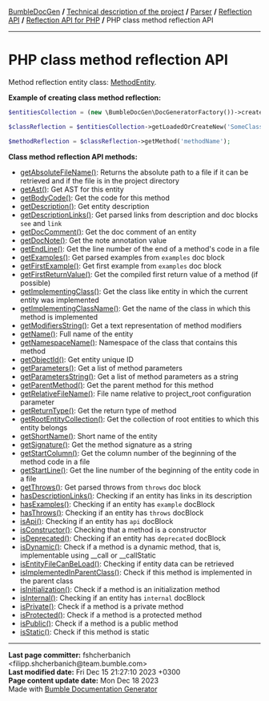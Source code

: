 <embed> <a href="/docs/README.md">BumbleDocGen</a> <b>/</b> <a href="/docs/tech/readme.md">Technical description of the project</a> <b>/</b> <a href="/docs/tech/2.parser/readme.md">Parser</a> <b>/</b> <a href="/docs/tech/2.parser/reflectionApi/readme.md">Reflection API</a> <b>/</b> <a href="/docs/tech/2.parser/reflectionApi/php/readme.md">Reflection API for PHP</a> <b>/</b> PHP class method reflection API<hr> </embed>

<embed> <h1>PHP class method reflection API</h1> </embed>

Method reflection entity class: <a href="/docs/tech/2.parser/reflectionApi/php/classes/MethodEntity.md">MethodEntity</a>.

**Example of creating class method reflection:**

```php
$entitiesCollection = (new \BumbleDocGen\DocGeneratorFactory())->createRootEntitiesCollection($reflectionApiConfig);

$classReflection = $entitiesCollection->getLoadedOrCreateNew('SomeClassName');

$methodReflection = $classReflection->getMethod('methodName');
```

**Class method reflection API methods:**

- [getAbsoluteFileName()](/docs/tech/2.parser/reflectionApi/php/classes/MethodEntity.md#mgetabsolutefilename): Returns the absolute path to a file if it can be retrieved and if the file is in the project directory
- [getAst()](/docs/tech/2.parser/reflectionApi/php/classes/MethodEntity.md#mgetast): Get AST for this entity
- [getBodyCode()](/docs/tech/2.parser/reflectionApi/php/classes/MethodEntity.md#mgetbodycode): Get the code for this method
- [getDescription()](/docs/tech/2.parser/reflectionApi/php/classes/MethodEntity.md#mgetdescription): Get entity description
- [getDescriptionLinks()](/docs/tech/2.parser/reflectionApi/php/classes/MethodEntity.md#mgetdescriptionlinks): Get parsed links from description and doc blocks `see` and `link`
- [getDocComment()](/docs/tech/2.parser/reflectionApi/php/classes/MethodEntity.md#mgetdoccomment): Get the doc comment of an entity
- [getDocNote()](/docs/tech/2.parser/reflectionApi/php/classes/MethodEntity.md#mgetdocnote): Get the note annotation value
- [getEndLine()](/docs/tech/2.parser/reflectionApi/php/classes/MethodEntity.md#mgetendline): Get the line number of the end of a method&#039;s code in a file
- [getExamples()](/docs/tech/2.parser/reflectionApi/php/classes/MethodEntity.md#mgetexamples): Get parsed examples from `examples` doc block
- [getFirstExample()](/docs/tech/2.parser/reflectionApi/php/classes/MethodEntity.md#mgetfirstexample): Get first example from `examples` doc block
- [getFirstReturnValue()](/docs/tech/2.parser/reflectionApi/php/classes/MethodEntity.md#mgetfirstreturnvalue): Get the compiled first return value of a method (if possible)
- [getImplementingClass()](/docs/tech/2.parser/reflectionApi/php/classes/MethodEntity.md#mgetimplementingclass): Get the class like entity in which the current entity was implemented
- [getImplementingClassName()](/docs/tech/2.parser/reflectionApi/php/classes/MethodEntity.md#mgetimplementingclassname): Get the name of the class in which this method is implemented
- [getModifiersString()](/docs/tech/2.parser/reflectionApi/php/classes/MethodEntity.md#mgetmodifiersstring): Get a text representation of method modifiers
- [getName()](/docs/tech/2.parser/reflectionApi/php/classes/MethodEntity.md#mgetname): Full name of the entity
- [getNamespaceName()](/docs/tech/2.parser/reflectionApi/php/classes/MethodEntity.md#mgetnamespacename): Namespace of the class that contains this method
- [getObjectId()](/docs/tech/2.parser/reflectionApi/php/classes/MethodEntity.md#mgetobjectid): Get entity unique ID
- [getParameters()](/docs/tech/2.parser/reflectionApi/php/classes/MethodEntity.md#mgetparameters): Get a list of method parameters
- [getParametersString()](/docs/tech/2.parser/reflectionApi/php/classes/MethodEntity.md#mgetparametersstring): Get a list of method parameters as a string
- [getParentMethod()](/docs/tech/2.parser/reflectionApi/php/classes/MethodEntity.md#mgetparentmethod): Get the parent method for this method
- [getRelativeFileName()](/docs/tech/2.parser/reflectionApi/php/classes/MethodEntity.md#mgetrelativefilename): File name relative to project_root configuration parameter
- [getReturnType()](/docs/tech/2.parser/reflectionApi/php/classes/MethodEntity.md#mgetreturntype): Get the return type of method
- [getRootEntityCollection()](/docs/tech/2.parser/reflectionApi/php/classes/MethodEntity.md#mgetrootentitycollection): Get the collection of root entities to which this entity belongs
- [getShortName()](/docs/tech/2.parser/reflectionApi/php/classes/MethodEntity.md#mgetshortname): Short name of the entity
- [getSignature()](/docs/tech/2.parser/reflectionApi/php/classes/MethodEntity.md#mgetsignature): Get the method signature as a string
- [getStartColumn()](/docs/tech/2.parser/reflectionApi/php/classes/MethodEntity.md#mgetstartcolumn): Get the column number of the beginning of the method code in a file
- [getStartLine()](/docs/tech/2.parser/reflectionApi/php/classes/MethodEntity.md#mgetstartline): Get the line number of the beginning of the entity code in a file
- [getThrows()](/docs/tech/2.parser/reflectionApi/php/classes/MethodEntity.md#mgetthrows): Get parsed throws from `throws` doc block
- [hasDescriptionLinks()](/docs/tech/2.parser/reflectionApi/php/classes/MethodEntity.md#mhasdescriptionlinks): Checking if an entity has links in its description
- [hasExamples()](/docs/tech/2.parser/reflectionApi/php/classes/MethodEntity.md#mhasexamples): Checking if an entity has `example` docBlock
- [hasThrows()](/docs/tech/2.parser/reflectionApi/php/classes/MethodEntity.md#mhasthrows): Checking if an entity has `throws` docBlock
- [isApi()](/docs/tech/2.parser/reflectionApi/php/classes/MethodEntity.md#misapi): Checking if an entity has `api` docBlock
- [isConstructor()](/docs/tech/2.parser/reflectionApi/php/classes/MethodEntity.md#misconstructor): Checking that a method is a constructor
- [isDeprecated()](/docs/tech/2.parser/reflectionApi/php/classes/MethodEntity.md#misdeprecated): Checking if an entity has `deprecated` docBlock
- [isDynamic()](/docs/tech/2.parser/reflectionApi/php/classes/MethodEntity.md#misdynamic): Check if a method is a dynamic method, that is, implementable using __call or __callStatic
- [isEntityFileCanBeLoad()](/docs/tech/2.parser/reflectionApi/php/classes/MethodEntity.md#misentityfilecanbeload): Checking if entity data can be retrieved
- [isImplementedInParentClass()](/docs/tech/2.parser/reflectionApi/php/classes/MethodEntity.md#misimplementedinparentclass): Check if this method is implemented in the parent class
- [isInitialization()](/docs/tech/2.parser/reflectionApi/php/classes/MethodEntity.md#misinitialization): Check if a method is an initialization method
- [isInternal()](/docs/tech/2.parser/reflectionApi/php/classes/MethodEntity.md#misinternal): Checking if an entity has `internal` docBlock
- [isPrivate()](/docs/tech/2.parser/reflectionApi/php/classes/MethodEntity.md#misprivate): Check if a method is a private method
- [isProtected()](/docs/tech/2.parser/reflectionApi/php/classes/MethodEntity.md#misprotected): Check if a method is a protected method
- [isPublic()](/docs/tech/2.parser/reflectionApi/php/classes/MethodEntity.md#mispublic): Check if a method is a public method
- [isStatic()](/docs/tech/2.parser/reflectionApi/php/classes/MethodEntity.md#misstatic): Check if this method is static

<div id='page_committer_info'>
<hr>
<b>Last page committer:</b> fshcherbanich &lt;filipp.shcherbanich@team.bumble.com&gt;<br><b>Last modified date:</b>   Fri Dec 15 21:27:10 2023 +0300<br><b>Page content update date:</b> Mon Dec 18 2023<br>Made with <a href='https://github.com/bumble-tech/bumble-doc-gen/blob/master/docs/README.md'>Bumble Documentation Generator</a></div>